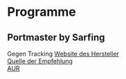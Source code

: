 # Programme

## Portmaster by Sarfing

Gegen Tracking
[Website des Hersteller](https://safing.io/) <br>
[Quelle der Empfehlung](https://youtu.be/GkxAp2Gh7-E?si=seFlGxY91MBgu9ht&t=31) <br>
[AUR](https://aur.archlinux.org/packages/portmaster-stub-bin)
